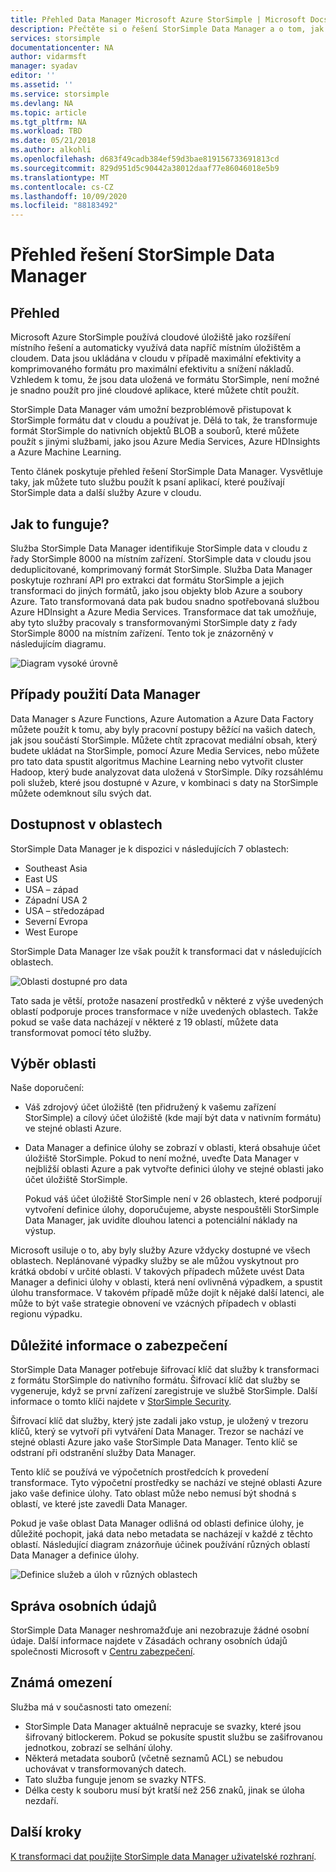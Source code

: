 ```yaml
---
title: Přehled Data Manager Microsoft Azure StorSimple | Microsoft Docs
description: Přečtěte si o řešení StorSimple Data Manager a o tom, jak tuto službu můžete použít k psaní aplikací, které používají StorSimple data a další služby Azure.
services: storsimple
documentationcenter: NA
author: vidarmsft
manager: syadav
editor: ''
ms.assetid: ''
ms.service: storsimple
ms.devlang: NA
ms.topic: article
ms.tgt_pltfrm: NA
ms.workload: TBD
ms.date: 05/21/2018
ms.author: alkohli
ms.openlocfilehash: d683f49cadb384ef59d3bae819156733691813cd
ms.sourcegitcommit: 829d951d5c90442a38012daaf77e86046018e5b9
ms.translationtype: MT
ms.contentlocale: cs-CZ
ms.lasthandoff: 10/09/2020
ms.locfileid: "88183492"
---
```

# <a name="storsimple-data-manager-solution-overview"></a>Přehled řešení StorSimple Data Manager

## <a name="overview"></a>Přehled

Microsoft Azure StorSimple používá cloudové úložiště jako rozšíření místního řešení a automaticky využívá data napříč místním úložištěm a cloudem. Data jsou ukládána v cloudu v případě maximální efektivity a komprimovaného formátu pro maximální efektivitu a snížení nákladů. Vzhledem k tomu, že jsou data uložená ve formátu StorSimple, není možné je snadno použít pro jiné cloudové aplikace, které můžete chtít použít.

StorSimple Data Manager vám umožní bezproblémově přistupovat k StorSimple formátu dat v cloudu a používat je. Dělá to tak, že transformuje formát StorSimple do nativních objektů BLOB a souborů, které můžete použít s jinými službami, jako jsou Azure Media Services, Azure HDInsights a Azure Machine Learning.

Tento článek poskytuje přehled řešení StorSimple Data Manager. Vysvětluje taky, jak můžete tuto službu použít k psaní aplikací, které používají StorSimple data a další služby Azure v cloudu.

## <a name="how-it-works"></a>Jak to funguje?

Služba StorSimple Data Manager identifikuje StorSimple data v cloudu z řady StorSimple 8000 na místním zařízení. StorSimple data v cloudu jsou deduplicitované, komprimovaný formát StorSimple. Služba Data Manager poskytuje rozhraní API pro extrakci dat formátu StorSimple a jejich transformaci do jiných formátů, jako jsou objekty blob Azure a soubory Azure. Tato transformovaná data pak budou snadno spotřebovaná službou Azure HDInsight a Azure Media Services. Transformace dat tak umožňuje, aby tyto služby pracovaly s transformovanými StorSimple daty z řady StorSimple 8000 na místním zařízení. Tento tok je znázorněný v následujícím diagramu.

![Diagram vysoké úrovně](./media/storsimple-data-manager-overview/storsimple-data-manager-overview2.png)


## <a name="data-manager-use-cases"></a>Případy použití Data Manager

Data Manager s Azure Functions, Azure Automation a Azure Data Factory můžete použít k tomu, aby byly pracovní postupy běžící na vašich datech, jak jsou součástí StorSimple. Můžete chtít zpracovat mediální obsah, který budete ukládat na StorSimple, pomocí Azure Media Services, nebo můžete pro tato data spustit algoritmus Machine Learning nebo vytvořit cluster Hadoop, který bude analyzovat data uložená v StorSimple. Díky rozsáhlému poli služeb, které jsou dostupné v Azure, v kombinaci s daty na StorSimple můžete odemknout sílu svých dat.


## <a name="region-availability"></a>Dostupnost v oblastech

StorSimple Data Manager je k dispozici v následujících 7 oblastech:

 - Southeast Asia
 - East US
 - USA – západ
 - Západní USA 2
 - USA – středozápad
 - Severní Evropa
 - West Europe

StorSimple Data Manager lze však použít k transformaci dat v následujících oblastech. 

![Oblasti dostupné pro data](./media/storsimple-data-manager-overview/data-manager-job-definition-different-regions-m.png)

Tato sada je větší, protože nasazení prostředků v některé z výše uvedených oblastí podporuje proces transformace v níže uvedených oblastech. Takže pokud se vaše data nacházejí v některé z 19 oblastí, můžete data transformovat pomocí této služby.


## <a name="choosing-a-region"></a>Výběr oblasti

Naše doporučení:
 - Váš zdrojový účet úložiště (ten přidružený k vašemu zařízení StorSimple) a cílový účet úložiště (kde mají být data v nativním formátu) ve stejné oblasti Azure.
 - Data Manager a definice úlohy se zobrazí v oblasti, která obsahuje účet úložiště StorSimple. Pokud to není možné, uveďte Data Manager v nejbližší oblasti Azure a pak vytvořte definici úlohy ve stejné oblasti jako účet úložiště StorSimple. 

    Pokud váš účet úložiště StorSimple není v 26 oblastech, které podporují vytvoření definice úlohy, doporučujeme, abyste nespouštěli StorSimple Data Manager, jak uvidíte dlouhou latenci a potenciální náklady na výstup.
    
Microsoft usiluje o to, aby byly služby Azure vždycky dostupné ve všech oblastech. Neplánované výpadky služby se ale můžou vyskytnout pro krátká období v určité oblasti. V takových případech můžete uvést Data Manager a definici úlohy v oblasti, která není ovlivněná výpadkem, a spustit úlohu transformace. V takovém případě může dojít k nějaké další latenci, ale může to být vaše strategie obnovení ve vzácných případech v oblasti regionu výpadku.

## <a name="security-considerations"></a>Důležité informace o zabezpečení

StorSimple Data Manager potřebuje šifrovací klíč dat služby k transformaci z formátu StorSimple do nativního formátu. Šifrovací klíč dat služby se vygeneruje, když se první zařízení zaregistruje ve službě StorSimple. Další informace o tomto klíči najdete v [StorSimple Security](storsimple-8000-security.md).

Šifrovací klíč dat služby, který jste zadali jako vstup, je uložený v trezoru klíčů, který se vytvoří při vytváření Data Manager. Trezor se nachází ve stejné oblasti Azure jako vaše StorSimple Data Manager. Tento klíč se odstraní při odstranění služby Data Manager.

Tento klíč se používá ve výpočetních prostředcích k provedení transformace. Tyto výpočetní prostředky se nachází ve stejné oblasti Azure jako vaše definice úlohy. Tato oblast může nebo nemusí být shodná s oblastí, ve které jste zavedli Data Manager.

Pokud je vaše oblast Data Manager odlišná od oblasti definice úlohy, je důležité pochopit, jaká data nebo metadata se nacházejí v každé z těchto oblastí. Následující diagram znázorňuje účinek používání různých oblastí Data Manager a definice úlohy.

![Definice služeb a úloh v různých oblastech](./media/storsimple-data-manager-overview/data-manager-job-different-regions.png)

## <a name="managing-personal-information"></a>Správa osobních údajů

StorSimple Data Manager neshromažďuje ani nezobrazuje žádné osobní údaje. Další informace najdete v Zásadách ochrany osobních údajů společnosti Microsoft v [Centru zabezpečení](https://www.microsoft.com/trustcenter).

## <a name="known-limitations"></a>Známá omezení

Služba má v současnosti tato omezení:
- StorSimple Data Manager aktuálně nepracuje se svazky, které jsou šifrovaný bitlockerem. Pokud se pokusíte spustit službu se zašifrovanou jednotkou, zobrazí se selhání úlohy.
- Některá metadata souborů (včetně seznamů ACL) se nebudou uchovávat v transformovaných datech.
- Tato služba funguje jenom se svazky NTFS.
- Délka cesty k souboru musí být kratší než 256 znaků, jinak se úloha nezdaří.

## <a name="next-steps"></a>Další kroky

[K transformaci dat použijte StorSimple data Manager uživatelské rozhraní](storsimple-data-manager-ui.md).
